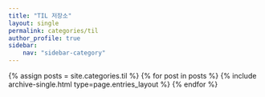 ```yaml
---
title: "TIL 저장소"
layout: single
permalink: categories/til
author_profile: true
sidebar:                  
    nav: "sidebar-category"
---
```


{% assign posts = site.categories.til %}
{% for post in posts %} {% include archive-single.html type=page.entries_layout %} {% endfor %}

